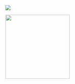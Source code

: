 ![](https://komarev.com/ghpvc/?username=reIapsed&color=lightgrey)

<img src="https://github.com/user-attachments/assets/d683d383-c391-445a-8dbd-720dea018b56" width="200">

